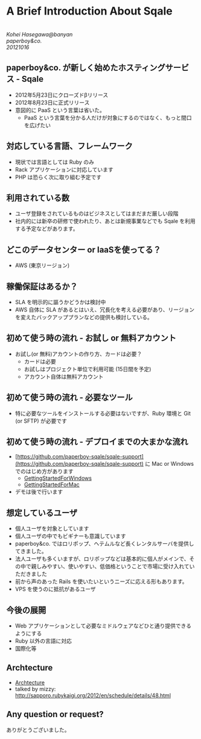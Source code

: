A Brief Introduction About Sqale
=============
<br />
<address>Kohei Hasegawa@banyan<br />paperboy&co.<br />20121016</address>
<!-- data-x="-18000" -->
<!-- data-y="-1500" -->
<!-- data-rotate-y="90" -->

paperboy&co. が新しく始めたホスティングサービス - Sqale
----------
* 2012年5月23日にクローズドβリリース
* 2012年8月23日に正式リリース
* 意図的に PaaS という言葉は省いた。
  * PaaS という言葉を分かる人だけが対象にするのではなく、もっと間口を広げたい

対応している言語、フレームワーク
----------
<!-- data-x="-9000" -->
<!-- data-y="-1500" -->
<!-- data-rotate-y="90" -->

* 現状では言語としては Ruby のみ
* Rack アプリケーションに対応しています
* PHP は恐らく次に取り組む予定です

利用されている数
----------
<!-- data-x="-3000" -->
<!-- data-y="-1000" -->
<!-- data-rotate-y="100" -->

* ユーザ登録をされているものはビジネスとしてはまだまだ厳しい段階
* 社内的には新卒の研修で使われたり、あとは新規事業などでも Sqale を利用する予定などがあります。

どこのデータセンター or IaaSを使ってる？
----------

* AWS (東京リージョン)

稼働保証はあるか？
----------

* SLA を明示的に謳うかどうかは検討中
* AWS 自体に SLA があるとはいえ、冗長化を考える必要があり、リージョンを変えたバックアッププランなどの提供も検討している。

初めて使う時の流れ - お試し or 無料アカウント
----------

* お試し(or 無料)アカウントの作り方、カードは必要？
  * カードは必要
  * お試しはプロジェクト単位で利用可能 (15日間を予定)
  * アカウント自体は無料アカウント

初めて使う時の流れ - 必要なツール
----------

* 特に必要なツールをインストールする必要はないですが、Ruby 環境と Git (or SFTP) が必要です

初めて使う時の流れ - デプロイまでの大まかな流れ
----------

* [https://github.com/paperboy-sqale/sqale-support](https://github.com/paperboy-sqale/sqale-support) に Mac or Windows でのはじめ方があります
  * [GettingStartedForWindows](https://github.com/paperboy-sqale/sqale-support/wiki/GettingStartedForWindows)
  * [GettingStartedForMac](https://github.com/paperboy-sqale/sqale-support/wiki/GettingStartedForMac)
* デモは後で行います

想定しているユーザ
----------

* 個人ユーザを対象としています
* 個人ユーザの中でもビギナーも意識しています
* paperboy&co. ではロリポップ、ヘテムルなど長くレンタルサーバを提供してきました。
* 法人ユーザも多くいますが、ロリポップなどは基本的に個人がメインで、その中で親しみやすい、使いやすい、低価格ということで市場に受け入れていただきました
* 前から声のあった Rails を使いたいというニーズに応える形もあります。
* VPS を使うのに抵抗があるユーザ

今後の展開
----------

* Web アプリケーションとして必要なミドルウェアなどひと通り提供できるようにする
* Ruby 以外の言語に対応
* 国際化等

Archtecture
----------
* [Archtecture](images/archtecture.png)
* talked by mizzy: http://sapporo.rubykaigi.org/2012/en/schedule/details/48.html

Any question or request?
----------

ありがとうございました。
